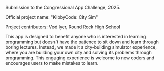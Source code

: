 Submission to the Congressional App Challenge, 2025.

Official project name: "KibbyCode: City Sim"

Project contributors: Ved Iyer, Round Rock High School


This app is designed to benefit anyone who is interested in learning programming but doesn't have the patience to sit down and learn through boring lectures. Instead, we made it a city-building simulator experience, where you are building your own city and solving its problems through programming. This engaging experience is welcome to new coders and encourages users to make mistakes to learn.
